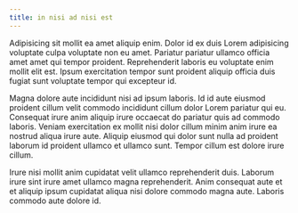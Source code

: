 ```yaml
---
title: in nisi ad nisi est
---
```


Adipisicing sit mollit ea amet aliquip enim. Dolor id ex duis Lorem adipisicing voluptate culpa voluptate non eu amet. Pariatur pariatur ullamco officia amet amet qui tempor proident. Reprehenderit laboris eu voluptate enim mollit elit est. Ipsum exercitation tempor sunt proident aliquip officia duis fugiat sunt voluptate tempor qui excepteur id.

Magna dolore aute incididunt nisi ad ipsum laboris. Id id aute eiusmod proident cillum velit commodo incididunt cillum dolor Lorem pariatur qui eu. Consequat irure anim aliquip irure occaecat do pariatur quis ad commodo laboris. Veniam exercitation ex mollit nisi dolor cillum minim anim irure ea nostrud aliqua irure aute. Aliquip eiusmod qui dolor sunt nulla ad proident laborum id proident ullamco et ullamco sunt. Tempor cillum est dolore irure cillum.

Irure nisi mollit anim cupidatat velit ullamco reprehenderit duis. Laborum irure sint irure amet ullamco magna reprehenderit. Anim consequat aute et et aliquip ipsum cupidatat aliqua nisi dolore commodo magna aute. Laboris commodo aute dolore id.